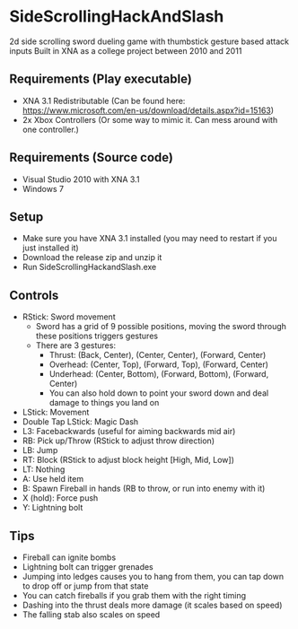 # SideScrollingHackAndSlash

2d side scrolling sword dueling game with thumbstick gesture based attack inputs
Built in XNA as a college project between 2010 and 2011

## Requirements (Play executable)

- XNA 3.1 Redistributable (Can be found here: https://www.microsoft.com/en-us/download/details.aspx?id=15163)
- 2x Xbox Controllers (Or some way to mimic it. Can mess around with one controller.)

## Requirements (Source code)

- Visual Studio 2010 with XNA 3.1
- Windows 7

## Setup

- Make sure you have XNA 3.1 installed (you may need to restart if you just installed it)
- Download the release zip and unzip it
- Run SideScrollingHackandSlash.exe

## Controls

- RStick: Sword movement
  - Sword has a grid of 9 possible positions, moving the sword through these positions triggers gestures
  - There are 3 gestures:
    - Thrust: (Back, Center), (Center, Center), (Forward, Center)
    - Overhead: (Center, Top), (Forward, Top), (Forward, Center)
    - Underhead: (Center, Bottom), (Forward, Bottom), (Forward, Center)
    - You can also hold down to point your sword down and deal damage to things you land on
- LStick: Movement
- Double Tap LStick: Magic Dash
- L3: Facebackwards (useful for aiming backwards mid air)
- RB: Pick up/Throw (RStick to adjust throw direction)
- LB: Jump
- RT: Block (RStick to adjust block height [High, Mid, Low])
- LT: Nothing
- A: Use held item
- B: Spawn Fireball in hands (RB to throw, or run into enemy with it)
- X (hold): Force push
- Y: Lightning bolt

## Tips

- Fireball can ignite bombs
- Lightning bolt can trigger grenades
- Jumping into ledges causes you to hang from them, you can tap down to drop off or jump from that state
- You can catch fireballs if you grab them with the right timing
- Dashing into the thrust deals more damage (it scales based on speed)
- The falling stab also scales on speed
